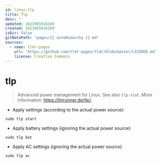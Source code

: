 ```yaml
---
id: linux.tlp
title: Tlp
desc: ''
updated: 1623965016169
created: 1623965016169
isDir: false
gitNotePath: 'pages/{{ noteHiearchy }}.md'
sources:
  - name: tldr-pages
    url: 'https://github.com/tldr-pages/tldr/blob/master/LICENSE.md'
    license: Creative Commons
---
```

# tlp

> Advanced power management for Linux.
> See also `tlp-stat`.
> More information: <https://linrunner.de/tlp/>.

- Apply settings (according to the actual power source):

`sudo tlp start`

- Apply battery settings (ignoring the actual power source):

`sudo tlp bat`

- Apply AC settings (ignoring the actual power source):

`sudo tlp ac`

